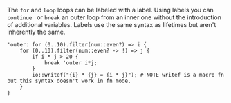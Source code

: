 The `for` and `loop` loops can be labeled with a label. Using labels you can `continue ` 
or `break` an outer loop from an inner one without the introduction of additional variables.
Labels use the same syntax as lifetimes but aren't inherently the same.

```
'outer: for (0..10).filter(num::even?) => i {
    for (0..10).filter(num::even? -> !) => j {
        if i * j > 20 {
            break 'outer i*j;
        }
        io::writef("{i} * {j} = {i * j}"); # NOTE writef is a macro fn but this syntax doesn't work in fn mode.
    }
}
```
